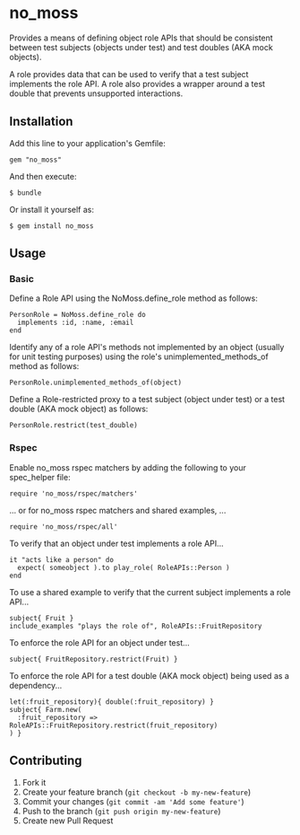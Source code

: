 # no\_moss

Provides a means of defining object role APIs that should be consistent
between test subjects (objects under test) and test doubles (AKA mock
objects).

A role provides data that can be used to verify that a test subject
implements the role API. A role also provides a wrapper around a
test double that prevents unsupported interactions.

## Installation

Add this line to your application's Gemfile:

    gem "no_moss"

And then execute:

    $ bundle

Or install it yourself as:

    $ gem install no_moss

## Usage

### Basic

Define a Role API using the NoMoss.define\_role method as follows:

    PersonRole = NoMoss.define_role do
      implements :id, :name, :email
    end

Identify any of a role API's methods not implemented by an object
(usually for unit testing purposes) using the role's
unimplemented\_methods\_of method as follows:

    PersonRole.unimplemented_methods_of(object)

Define a Role-restricted proxy to a test subject (object under
test) or a test double (AKA mock object) as follows:

    PersonRole.restrict(test_double)

### Rspec

Enable no\_moss rspec matchers by adding the following to your
spec\_helper file:

    require 'no_moss/rspec/matchers'

... or for no\_moss rspec matchers and shared examples, ...

    require 'no_moss/rspec/all'

To verify that an object under test implements a role API...

    it "acts like a person" do
      expect( someobject ).to play_role( RoleAPIs::Person )
    end

To use a shared example to verify that the current subject implements
a role API...

    subject{ Fruit }
    include_examples "plays the role of", RoleAPIs::FruitRepository

To enforce the role API for an object under test...

    subject{ FruitRepository.restrict(Fruit) }

To enforce the role API for a test double (AKA mock object) being used
as a dependency...

    let(:fruit_repository){ double(:fruit_repository) }
    subject{ Farm.new(
      :fruit_repository => RoleAPIs::FruitRepository.restrict(fruit_repository)
    ) }

## Contributing

1. Fork it
2. Create your feature branch (`git checkout -b my-new-feature`)
3. Commit your changes (`git commit -am 'Add some feature'`)
4. Push to the branch (`git push origin my-new-feature`)
5. Create new Pull Request
